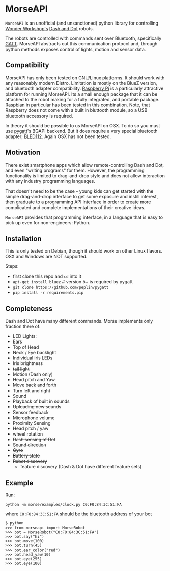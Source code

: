 # MorseAPI
`MorseAPI` is an unofficial (and unsanctioned) python library for controlling
[Wonder Workshop's](https://www.makewonder.com/)
[Dash and Dot](https://www.makewonder.com/?gclid=CPOO8bC8k8oCFdaRHwodPeMIZg)
robots.

The robots are controlled with commands sent over Bluetooth, specifically
[GATT](https://developer.bluetooth.org/TechnologyOverview/Pages/GATT.aspx).
MorseAPI abstracts out this communication protocol and, through python methods
exposes control of lights, motion and sensor data.

## Compatibility
MorseAPI has only been tested on GNU/Linux platforms. It should work with any
reasonably modern Distro. Limitation is mostly on the BlueZ version, and
bluetooth adapter compatibility. [Raspberry Pi](https://www.raspberrypi.org/)
is a particularly attractive platform for running MorseAPI. Its a small
enough package that it can be attached to the robot making for a fully
integrated, and portable package. 
[Raspbian](https://www.raspberrypi.org/downloads/raspbian/) in particular
has been tested in this combination. Note, that Raspberry does not come
with a built in bluttooth module, so a USB bluetooth accessory is required.

In theory it should be possible to us MorseAPI on OSX. To do so you must
use [pygatt](https://github.com/peplin/pygatt)'s BGAPI backend. But it
does require a very special bluetooth adapter;
[BLED112](https://www.bluegiga.com/en-US/products/bled112-bluetooth-smart-dongle/).
Again OSX has not been tested.

## Motivation
There exist smartphone apps which allow remote-controlling Dash and Dot, and even "writing programs" for them.
However, the programming functionality is limited to drag-and-drop style and does not allow interaction with
any industry programming languages.

That doesn't need to be the case - young kids can get started with the simple
drag-and-drop interface to get some exposure and instill interest, then graduate to a programming API interface in order
to create more complicated and complete implementations of their creative ideas.

`MorseAPI` provides that programming interface, in a language that is easy to pick up even for non-engineers: Python.

## Installation
This is only tested on Debian, though it should work on other Linux flavors. OSX and Windows are NOT supported.

Steps:

 * first clone this repo and `cd` into it
 * `apt-get install bluez`  # version 5+ is required by pygatt
 * `git clone https://github.com/peplin/pygatt`
 * `pip install -r requirements.pip`

## Completeness
Dash and Dot have many different commands. Morse implements only fraction there of:

 * LED Lights:
  * Ears
  * Top of Head
  * Neck / Eye backlight
  * Individual iris LEDs
  * Iris brightness
  * ~~tail light~~
 * Motion (Dash only)
  * Head pitch and Yaw
  * Move back and forth
  * Turn left and right
 * Sound
  * Playback of built in sounds
  * ~~Uploading new sounds~~
 * Sensor feedback
  * Microphone volume
  * Proximity Sensing
  * Head pitch / yaw
  * wheel rotation
  * ~~Dash sensing of Dot~~
  * ~~Sound direction~~
  * ~~Gyro~~
  * ~~Battery state~~
 * ~~Robot discovery~~
   * feature discovery (Dash & Dot have different feature sets)


## Example
Run:

```
python -m morse/examples/clock.py C0:F0:84:3C:51:FA
```

where `C0:F0:84:3C:51:FA` should be the bluetooth address of your bot

```
$ python
>>> from morseapi import MorseRobot
>>> bot = MorseRobot("C0:F0:84:3C:51:FA")
>>> bot.say("hi")
>>> bot.move(100)
>>> bot.turn(45)
>>> bot.ear_color("red")
>>> bot.head_yaw(10)
>>> bot.eye(255)
>>> bot.eye(100)
```
